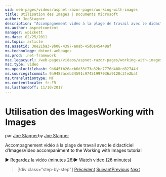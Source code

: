 ```yaml
---
uid: web-pages/videos/aspnet-razor-pages/working-with-images
title: Utilisation des Images | Documents Microsoft
author: JoeStagner
description: "Accompagnement vidéo à la plage de travail avec le didacticiel d’Images"
ms.author: aspnetcontent
manager: wpickett
ms.date: 02/25/2011
ms.topic: article
ms.assetid: 38e21ba3-9b08-4397-a8ab-45d0e45448af
ms.technology: dotnet-webpages
ms.prod: .net-framework
msc.legacyurl: /web-pages/videos/aspnet-razor-pages/working-with-images
msc.type: video
ms.openlocfilehash: 9b645fb26acb6d33f73a32bc7776d408cd82744d
ms.sourcegitcommit: 9a9483aceb34591c97451997036a9120c3fe2baf
ms.translationtype: MT
ms.contentlocale: fr-FR
ms.lasthandoff: 11/10/2017
---
```

<a name="working-with-images"></a><span data-ttu-id="84b8d-103">Utilisation des Images</span><span class="sxs-lookup"><span data-stu-id="84b8d-103">Working with Images</span></span>
====================
<span data-ttu-id="84b8d-104">par [Joe Stagner](https://github.com/JoeStagner)</span><span class="sxs-lookup"><span data-stu-id="84b8d-104">by [Joe Stagner](https://github.com/JoeStagner)</span></span>

<span data-ttu-id="84b8d-105">Accompagnement vidéo à la plage de travail avec le didacticiel d’Images</span><span class="sxs-lookup"><span data-stu-id="84b8d-105">Video accompaniment to the Working with Images tutorial</span></span>

[<span data-ttu-id="84b8d-106">&#9654; Regardez la vidéo (minutes 26)</span><span class="sxs-lookup"><span data-stu-id="84b8d-106">&#9654; Watch video (26 minutes)</span></span>](https://channel9.msdn.com/Blogs/ASP-NET-Site-Videos/working-with-images)

>[!div class="step-by-step"]
<span data-ttu-id="84b8d-107">[Précédent](working-with-files.md)
[Suivant](working-with-video.md)</span><span class="sxs-lookup"><span data-stu-id="84b8d-107">[Previous](working-with-files.md)
[Next](working-with-video.md)</span></span>
